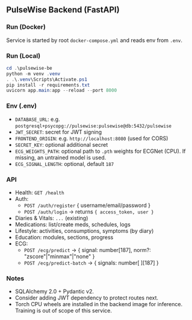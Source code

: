 ## PulseWise Backend (FastAPI)

### Run (Docker)
Service is started by root `docker-compose.yml` and reads env from `.env`.

### Run (Local)
```powershell
cd .\pulsewise-be
python -m venv .venv
. .\.venv\Scripts\Activate.ps1
pip install -r requirements.txt
uvicorn app.main:app --reload --port 8000
```

### Env (.env)
- `DATABASE_URL`: e.g. `postgresql+psycopg://pulsewise:pulsewise@db:5432/pulsewise`
- `JWT_SECRET`: secret for JWT signing
- `FRONTEND_ORIGIN`: e.g. `http://localhost:8080` (used for CORS)
- `SECRET_KEY`: optional additional secret
- `ECG_WEIGHTS_PATH`: optional path to `.pth` weights for ECGNet (CPU). If missing, an untrained model is used.
- `ECG_SIGNAL_LENGTH`: optional, default `187`

### API
- Health: `GET /health`
- Auth:
  - `POST /auth/register` { username/email/password }
  - `POST /auth/login` → returns `{ access_token, user }`
- Diaries & Vitals: `...` (existing)
- Medications: list/create meds, schedules, logs
- Lifestyle: activities, consumptions, symptoms (by diary)
- Education: modules, sections, progress
- ECG:
  - `POST /ecg/predict` → { signal: number[187], norm?: "zscore"|"minmax"|"none" }
  - `POST /ecg/predict-batch` → { signals: number[ ][187] }

### Notes
- SQLAlchemy 2.0 + Pydantic v2.
- Consider adding JWT dependency to protect routes next.
- Torch CPU wheels are installed in the backend image for inference. Training is out of scope of this service.
